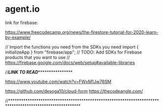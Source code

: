 # agent.io

link for firebase:

https://www.freecodecamp.org/news/the-firestore-tutorial-for-2020-learn-by-example/

// Import the functions you need from the SDKs you need
import { initializeApp } from "firebase/app";
// TODO: Add SDKs for Firebase products that you want to use
// https://firebase.google.com/docs/web/setup#available-libraries

//*************************************LINK TO READ*****************************************************

https://www.youtube.com/watch?v=FWxM1Jw76SM

https://github.com/desoga10/cloud-form
https://thecodeangle.com/

//*********************************************************************************************************

